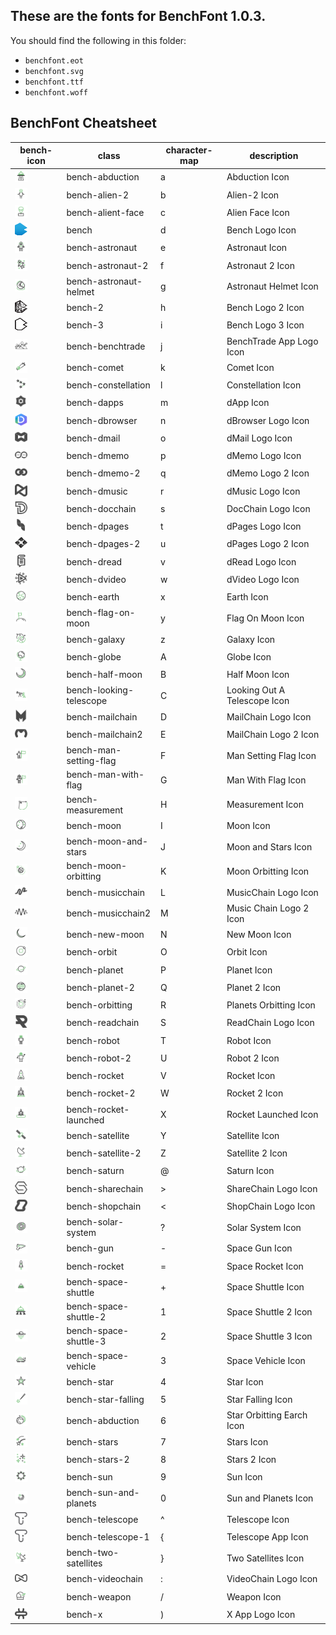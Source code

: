 ## These are the fonts for BenchFont 1.0.3.

You should find the following in this folder:

- `benchfont.eot`
- `benchfont.svg`
- `benchfont.ttf`
- `benchfont.woff`


## BenchFont Cheatsheet

| bench-icon | class | character-map | description |
|------------|-------|---------------|-------------|
|<img src="../../../icons/abduction.svg" width="20" height="20" alt="bench-abduction"/>|bench-abduction|a|Abduction Icon|
|<img src="../../../icons/alien-2.svg" width="20" height="20" alt="bench-abduction"/>|bench-alien-2|b|Alien-2 Icon|
|<img src="../../../icons/alien-face.svg" width="20" height="20" alt="bench-abduction"/>|bench-alient-face|c|Alien Face Icon|
|<img src="../../../icons/bench-2.svg" width="20" height="20" alt="bench"/>|bench|d|Bench Logo Icon|
|<img src="../../../icons/astronaut.svg" width="20" height="20" alt="bench-astronaut"/>|bench-astronaut|e|Astronaut Icon|
|<img src="../../../icons/astronaut-2.svg" width="20" height="20" alt="bench-abduction"/>|bench-astronaut-2|f|Astronaut 2 Icon|
|<img src="../../../icons/astronaut-helmet.svg" width="20" height="20" alt="bench-abduction"/>|bench-astronaut-helmet|g|Astronaut Helmet Icon|
|<img src="../../../icons/bench-6.svg" width="20" height="20" alt="bench-2"/>|bench-2|h|Bench Logo 2 Icon|
|<img src="../../../icons/bench-7.svg" width="20" height="20" alt="bench-3"/>|bench-3|i|Bench Logo 3 Icon|
|<img src="../../../icons/benchtrade.svg" width="20" height="20" alt="bench-abduction"/>|bench-benchtrade|j|BenchTrade App Logo Icon|
|<img src="../../../icons/comet.svg" width="20" height="20" alt="bench-abduction"/>|bench-comet|k|Comet Icon|
|<img src="../../../icons/constellation.svg" width="20" height="20" alt="bench-abduction"/>|bench-constellation|l|Constellation Icon|
|<img src="../../../icons/dapps.svg" width="20" height="20" alt="bench-abduction"/>|bench-dapps|m|dApp Icon|
|<img src="../../../icons/dbrowser.svg" width="20" height="20" alt="bench-abduction"/>|bench-dbrowser|n|dBrowser Logo Icon|
|<img src="../../../icons/dmail.svg" width="20" height="20" alt="bench-abduction"/>|bench-dmail|o|dMail Logo Icon|
|<img src="../../../icons/dmemo.svg" width="20" height="20" alt="bench-abduction"/>|bench-dmemo|p|dMemo Logo Icon|
|<img src="../../../icons/dmemo-2.svg" width="20" height="20" alt="bench-abduction"/>|bench-dmemo-2|q|dMemo Logo 2 Icon|
|<img src="../../../icons/dmusic.svg" width="20" height="20" alt="bench-abduction"/>|bench-dmusic|r|dMusic Logo Icon|
|<img src="../../../icons/docchain.svg" width="20" height="20" alt="bench-abduction"/>|bench-docchain|s|DocChain Logo Icon|
|<img src="../../../icons/dpages.svg" width="20" height="20" alt="bench-abduction"/>|bench-dpages|t|dPages Logo Icon|
|<img src="../../../icons/dpages-2.svg" width="20" height="20" alt="bench-abduction"/>|bench-dpages-2|u|dPages Logo 2 Icon|
|<img src="../../../icons/dread.svg" width="20" height="20" alt="bench-abduction"/>|bench-dread|v|dRead Logo Icon|
|<img src="../../../icons/dvideo.svg" width="20" height="20" alt="bench-abduction"/>|bench-dvideo|w|dVideo Logo Icon|
|<img src="../../../icons/earth.svg" width="20" height="20" alt="bench-abduction"/>|bench-earth|x|Earth Icon|
|<img src="../../../icons/flag-on-moon.svg" width="20" height="20" alt="bench-abduction"/>|bench-flag-on-moon|y|Flag On Moon Icon|
|<img src="../../../icons/galaxy.svg" width="20" height="20" alt="bench-abduction"/>|bench-galaxy|z|Galaxy Icon|
|<img src="../../../icons/globe.svg" width="20" height="20" alt="bench-abduction"/>|bench-globe|A|Globe Icon|
|<img src="../../../icons/half-moon.svg" width="20" height="20" alt="bench-abduction"/>|bench-half-moon|B|Half Moon Icon|
|<img src="../../../icons/looking-telescope.svg" width="20" height="20" alt="bench-abduction"/>|bench-looking-telescope|C|Looking Out A Telescope Icon|
|<img src="../../../icons/mailchain.svg" width="20" height="20" alt="bench-abduction"/>|bench-mailchain|D|MailChain Logo Icon|
|<img src="../../../icons/mailchain2.svg" width="20" height="20" alt="bench-abduction"/>|bench-mailchain2|E|MailChain Logo 2 Icon|
|<img src="../../../icons/man-setting-flag.svg" width="20" height="20" alt="bench-abduction"/>|bench-man-setting-flag|F|Man Setting Flag Icon|
|<img src="../../../icons/man-with-flag.svg" width="20" height="20" alt="bench-abduction"/>|bench-man-with-flag|G|Man With Flag Icon|
|<img src="../../../icons/measurement.svg" width="20" height="20" alt="bench-abduction"/>|bench-measurement|H|Measurement Icon|
|<img src="../../../icons/moon.svg" width="20" height="20" alt="bench-abduction"/>|bench-moon|I|Moon Icon|
|<img src="../../../icons/moon-and-stars.svg" width="20" height="20" alt="bench-abduction"/>|bench-moon-and-stars|J|Moon and Stars Icon|
|<img src="../../../icons/moon-orbitting.svg" width="20" height="20" alt="bench-abduction"/>|bench-moon-orbitting|K|Moon Orbitting Icon|
|<img src="../../../icons/musicchain.svg" width="20" height="20" alt="bench-abduction"/>|bench-musicchain|L|MusicChain Logo Icon|
|<img src="../../../icons/musicchain2.svg" width="20" height="20" alt="bench-abduction"/>|bench-musicchain2|M|Music Chain Logo 2 Icon|
|<img src="../../../icons/new-moon.svg" width="20" height="20" alt="bench-abduction"/>|bench-new-moon|N|New Moon Icon|
|<img src="../../../icons/orbit.svg" width="20" height="20" alt="bench-abduction"/>|bench-orbit|O|Orbit Icon|
|<img src="../../../icons/planet.svg" width="20" height="20" alt="bench-abduction"/>|bench-planet|P|Planet Icon|
|<img src="../../../icons/planet-2.svg" width="20" height="20" alt="bench-abduction"/>|bench-planet-2|Q|Planet 2 Icon|
|<img src="../../../icons/planets-orbitting.svg" width="20" height="20" alt="bench-abduction"/>|bench-orbitting|R|Planets Orbitting Icon|
|<img src="../../../icons/readchain.svg" width="20" height="20" alt="bench-abduction"/>|bench-readchain|S|ReadChain Logo Icon|
|<img src="../../../icons/robot.svg" width="20" height="20" alt="bench-abduction"/>|bench-robot|T|Robot Icon|
|<img src="../../../icons/robot-2.svg" width="20" height="20" alt="bench-abduction"/>|bench-robot-2|U|Robot 2 Icon|
|<img src="../../../icons/rocket.svg" width="20" height="20" alt="bench-abduction"/>|bench-rocket|V|Rocket Icon|
|<img src="../../../icons/rocket-2.svg" width="20" height="20" alt="bench-abduction"/>|bench-rocket-2|W|Rocket 2 Icon|
|<img src="../../../icons/rocket-launched.svg" width="20" height="20" alt="bench-abduction"/>|bench-rocket-launched|X|Rocket Launched Icon|
|<img src="../../../icons/satellite.svg" width="20" height="20" alt="bench-abduction"/>|bench-satellite|Y|Satellite Icon|
|<img src="../../../icons/satellite-2.svg" width="20" height="20" alt="bench-abduction"/>|bench-satellite-2|Z|Satellite 2 Icon|
|<img src="../../../icons/saturn.svg" width="20" height="20" alt="bench-abduction"/>|bench-saturn|@|Saturn Icon|
|<img src="../../../icons/sharechain.svg" width="20" height="20" alt="bench-abduction"/>|bench-sharechain|>|ShareChain Logo Icon|
|<img src="../../../icons/shopchain.svg" width="20" height="20" alt="bench-abduction"/>|bench-shopchain|<|ShopChain Logo Icon|
|<img src="../../../icons/solar-system.svg" width="20" height="20" alt="bench-abduction"/>|bench-solar-system|?|Solar System Icon|
|<img src="../../../icons/space-gun.svg" width="20" height="20" alt="bench-abduction"/>|bench-gun|-|Space Gun Icon|
|<img src="../../../icons/space-rocket.svg" width="20" height="20" alt="bench-abduction"/>|bench-rocket|=|Space Rocket Icon|
|<img src="../../../icons/space-shuttle.svg" width="20" height="20" alt="bench-abduction"/>|bench-space-shuttle|+|Space Shuttle Icon|
|<img src="../../../icons/space-shuttle-2.svg" width="20" height="20" alt="bench-abduction"/>|bench-space-shuttle-2|1|Space Shuttle 2 Icon|
|<img src="../../../icons/space-shuttle-3.svg" width="20" height="20" alt="bench-abduction"/>|bench-space-shuttle-3|2|Space Shuttle 3 Icon|
|<img src="../../../icons/space-vehicle.svg" width="20" height="20" alt="bench-abduction"/>|bench-space-vehicle|3|Space Vehicle Icon|
|<img src="../../../icons/star.svg" width="20" height="20" alt="bench-abduction"/>|bench-star|4|Star Icon|
|<img src="../../../icons/star-falling.svg" width="20" height="20" alt="bench-abduction"/>|bench-star-falling|5|Star Falling Icon|
|<img src="../../../icons/star-orbitting-earth.svg" width="20" height="20" alt="bench-star-orbitting-earth"/>|bench-abduction|6|Star Orbitting Earch Icon|
|<img src="../../../icons/stars.svg" width="20" height="20" alt="bench-abduction"/>|bench-stars|7|Stars Icon|
|<img src="../../../icons/stars-2.svg" width="20" height="20" alt="bench-abduction"/>|bench-stars-2|8|Stars 2 Icon|
|<img src="../../../icons/sun.svg" width="20" height="20" alt="bench-abduction"/>|bench-sun|9|Sun Icon|
|<img src="../../../icons/sun-and-planets.svg" width="20" height="20" alt="bench-abduction"/>|bench-sun-and-planets|0|Sun and Planets Icon|
|<img src="../../../icons/telescope.svg" width="20" height="20" alt="bench-abduction"/>|bench-telescope|^|Telescope Icon|
|<img src="../../../icons/telescope.svg" width="20" height="20" alt="bench-abduction"/>|bench-telescope-1|{|Telescope App Icon|
|<img src="../../../icons/two-satellites.svg" width="20" height="20" alt="bench-abduction"/>|bench-two-satellites|}|Two Satellites Icon|
|<img src="../../../icons/videochain.svg" width="20" height="20" alt="bench-abduction"/>|bench-videochain|:|VideoChain Logo Icon|
|<img src="../../../icons/weapon.svg" width="20" height="20" alt="bench-abduction"/>|bench-weapon|/|Weapon Icon|
|<img src="../../../icons/x.svg" width="20" height="20" alt="bench-abduction"/>|bench-x|)|X App Logo Icon|

